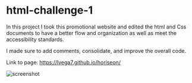 # html-challenge-1
In this project I took this promotional website and edited the html and Css documents to have a better flow and organization as well as meet the accessibility standards.

I made sure to add comments, consolidate, and improve the overall code. 

Link to page: 
https://lvega7.github.io/horiseon/

![screenshot](https://user-images.githubusercontent.com/88006211/131144599-1dbb0cc2-9ab5-43ed-8c57-f257bbb8f817.png)
